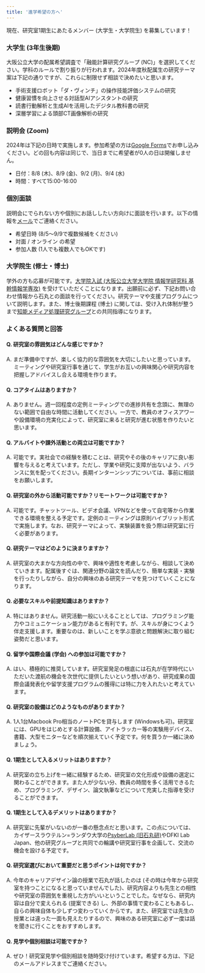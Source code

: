 ```yaml
---
title: '進学希望の方へ'
---
```


現在、研究室1期生にあたるメンバー (大学生・大学院生) を募集しています！

### 大学生 (3年生後期)

大阪公立大学の配属希望調査で「融能計算研究グループ (NC)」を選択してください。学科のルールで割り振りが行われます。2024年度秋配属生の研究テーマ案は下記の通りですが、これらに制限せず相談で決めたいと思います。

* 手術支援ロボット「ダ・ヴィンチ」の操作技能評価システムの研究
* 健康習慣を向上させる対話型AIアシスタントの研究
* 読書行動解析と生成AIを活用したデジタル教科書の研究
* 深層学習による頭部CT画像解析の研究

<div class="index-card-container">
  <div class="index-card-item call-card-item">
    <h3>説明会 (Zoom)</h3>
    <p>2024年は下記の日時で実施します。参加希望の方は<a href="https://forms.gle/feSbswwcQQPh4JJA9">Google Forms</a>でお申し込みください。どの回も内容は同じで、当日までに希望者が0人の日は開催しません。</p>
    <ul>
      <li>日付：8/8 (木)、8/9 (金)、9/2 (月)、9/4 (水) </li>
      <li>時間：すべて15:00-16:00</li>
    </ul>
  </div>
  <div class="index-card-item call-card-item">
    <h3>個別面談</h3>
    <p>説明会にでられない方や個別にお話ししたい方向けに面談を行います。以下の情報を<a href="#%E3%81%8A%E5%95%8F%E3%81%84%E5%90%88%E3%82%8F%E3%81%9B">メール</a>でご連絡ください。</p>
    <ul>
      <li>希望日時 (8/5〜9/9で複数候補をください)</li>
      <li>対面 / オンライン の希望</li>
      <li>参加人数 (1人でも複数人でもOKです)</li>
    </ul>
  </div>
</div>

### 大学院生 (修士・博士)

学外の方も応募が可能です。<a href="https://www.omu.ac.jp/admissions/g/exam_info/graduate/gs_info/" target="_blank" rel="noopener noreferrer">大学院入試 (大阪公立大学大学院 情報学研究科 基幹情報学専攻)</a> を受けていただくことになります。出願前に必ず、下記お問い合わせ情報から石丸との面談を行ってください。研究テーマや支援プログラムについて説明します。また、博士後期課程 (博士) に関しては、受け入れ体制が整うまで<a href="https://imlab.jp" target="_blank" rel="noopener noreferrer">知能メディア処理研究グループ</a>との共同指導になります。

### よくある質問と回答

#### Q. 研究室の雰囲気はどんな感じですか？

<p style="margin-top: 0; text-indent: -1.2rem; padding-left: 1.2rem;">A. まだ準備中ですが、楽しく協力的な雰囲気を大切にしたいと思っています。ミーティングや研究室行事を通じて、学生がお互いの興味関心や研究内容を把握しアドバイスし合える環境を作ります。</p>

#### Q. コアタイムはありますか？

<p style="margin-top: 0; text-indent: -1.2rem; padding-left: 1.2rem;">A. ありません。週一回程度の定例ミーティングでの進捗共有を念頭に、無理のない範囲で自由な時間に活動してください。一方で、教員のオフィスアワーや設備環境の充実化によって、研究室に来ると研究が進む状態を作りたいと思います。</p>

#### Q. アルバイトや課外活動との両立は可能ですか？

<p style="margin-top: 0; text-indent: -1.2rem; padding-left: 1.2rem;">A. 可能です。実社会での経験を積むことは、研究やその後のキャリアに良い影響を与えると考えています。ただし、学業や研究に支障が出ないよう、バランスに気を配ってください。長期インターンシップについては、事前に相談をお願いします。</p>

#### Q. 研究室の外から活動可能ですか？リモートワークは可能ですか？

<p style="margin-top: 0; text-indent: -1.2rem; padding-left: 1.2rem;">A. 可能です。チャットツール、ビデオ会議、VPNなどを使って自宅等から作業できる環境を整える予定です。定例のミーティングは原則ハイブリット形式で実施します。なお、研究テーマによって、実験装置を扱う際は研究室に行く必要があります。</p>

#### Q. 研究テーマはどのように決まりますか？

<p style="margin-top: 0; text-indent: -1.2rem; padding-left: 1.2rem;">A. 研究室の大まかな方向性の中で、興味や適性を考慮しながら、相談して決めていきます。配属後すぐは、関連分野の論文を読んだり、簡単な実装・実験を行ったりしながら、自分の興味のある研究テーマを見つけていくことになります。</p>

#### Q. 必要なスキルや前提知識はありますか？

<p style="margin-top: 0; text-indent: -1.2rem; padding-left: 1.2rem;">A. 特にはありません。研究活動一般にいえることとしては、プログラミング能力やコミュニケーション能力があると有利です。が、スキルが身につくよう伴走支援します。重要なのは、新しいことを学ぶ意欲と問題解決に取り組む姿勢だと思います。</p>

#### Q. 留学や国際会議 (学会) への参加は可能ですか？

<p style="margin-top: 0; text-indent: -1.2rem; padding-left: 1.2rem;">A. はい、積極的に推奨しています。研究室発足の根底には石丸が在学時代にいただいた渡航の機会を次世代に提供したいという想いがあり、研究成果の国際会議発表化や留学支援プログラムの獲得には特に力を入れたいと考えています。</p>

#### Q. 研究室の設備はどのようなものがありますか？

<p style="margin-top: 0; text-indent: -1.2rem; padding-left: 1.2rem;">A. 1人1台Macbook Pro相当のノートPCを貸与します (Windowsも可)。研究室には、GPUをはじめとする計算設備、アイトラッカー等の実験用デバイス、書籍、大型モニターなどを順次揃えていく予定です。何を買うか一緒に決めましょう。</p>

#### Q. 1期生として入るメリットはありますか？

<p style="margin-top: 0; text-indent: -1.2rem; padding-left: 1.2rem;">A. 研究室の立ち上げを一緒に経験するため、研究室の文化形成や設備の選定に関わることができます。また人が少ない分、教員の時間を多く活用できるため、プログラミング、デザイン、論文執筆などについて充実した指導を受けることができます。</p>

#### Q. 1期生として入るデメリットはありますか？

<p style="margin-top: 0; text-indent: -1.2rem; padding-left: 1.2rem;">A. 研究室に先輩がいないのが一番の懸念点だと思います。この点については、カイザースラウテルン=ランダウ大学の<a href="https://www.psyberlab.de/" target="_blank" rel="noopener noreferrer">PsyberLab (旧石丸研)</a>やDFKI Lab Japan、他の研究グループと共同での輪講や研究室行事を企画して、交流の機会を設ける予定です。

#### Q. 研究室選びにおいて重要だと思うポイントは何ですか？

<p style="margin-top: 0; text-indent: -1.2rem; padding-left: 1.2rem;">A. 今年のキャリアデザイン論の授業で石丸が話したのは (その時は今年から研究室を持つことになると思っていませんでした)、研究内容よりも先生との相性や研究室の雰囲気を重視した方がいいということでした。なぜなら、研究内容は自分で変えられる (提案できる) し、外部の事情で変わることもあるし、自らの興味自体も少しずつ変わっていくからです。また、研究室では先生の授業とは違った一面も見えたりするので、興味のある研究室に必ず一度は話を聞きに行くことをおすすめします。</p>

#### Q. 見学や個別相談は可能ですか？

<p style="margin-top: 0; text-indent: -1.2rem; padding-left: 1.2rem;">A. ぜひ！研究室見学や個別相談を随時受け付けています。希望する方は、下記のメールアドレスまでご連絡ください。</p>